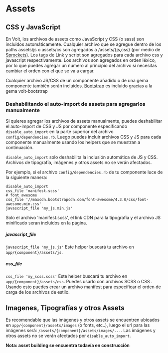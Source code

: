 # Assets

## CSS y JavaScript

En Volt, los archivos de assets como JavaScript y CSS (o sass) son incluidos automáticamente. Cualquier archivo que se agregue dentro de los paths assets/js o assets/cs son agregados a /assets/{js,css} (por medio de [Sprockets](https://github.com/sstephenson/sprockets)). Los tags de Link y script son agregados para cada archivo css y javascript respectivamente. Los archivos son agregados en orden léxico, por lo que puedes agregar un numero al principio del archivo si necesitas cambiar el orden con el que se va a cargar.

Cualquier archivo JS/CSS de un componente añadido o de una gema componente también serán incluidos. [Bootstrap](http://getbootstrap.com/) es incluido gracias a la gema volt-bootstrap

### Deshabilitando el auto-import de assets para agregarlos manualmente

Si quieres agregar los archivos de assets manualmente, puedes deshabilitar el auto-import de CSS y JS por componente especificando ```disable_auto_import``` en la parte superior del archivo ```config/dependencies.rb```. Luego puedes incluir archivos CSS y JS para cada componente manualmente usando los helpers que se muestran a continuación.

```disable_auto_import``` solo deshabilita la inclusión automática de JS y CSS. Archivos de tipografía, imágenes y otros assets no se verán afectados.

Por ejemplo, si el archivo ```config/dependencies.rb``` de tu componente luce de la siguiente manera:

```
disable_auto_import
css_file 'manifest.scss'
# font awesome
css_file '//maxcdn.bootstrapcdn.com/font-awesome/4.3.0/css/font-awesome.min.css'
javascript_file 'my_js.min.js'
```

Solo el archivo 'manifest.scss', el link CDN para la tipografía y el archivo JS minificado seran incluídos en la página.

##### javascript_file
```javascript_file 'my_js.js'```
Este helper buscará tu archivo en ```app/{component}/assets/js```.

##### css_file
```css_file 'my_scss.scss'```
Este helper buscará tu archivo en ```app/{component}/assets/css```. Puedes usarlo con archivos SCSS o CSS . Usando esto puedes crear un archivo manifest para especificar el orden de carga de los archivos de estilo.

## Imagenes, Tipografías y otros Assets

Es recomendable que las imágenes y otros assets se encuentren ubicados en ```app/{component}/assets/images``` (o fonts, etc..), luego el url para las imágenes será: ```/assets/{component}/assets/images/...```. Las imágenes y otros assets no se verán afectados por ```disable_auto_import```.

**Nota: asset building se encuentra todavía en construcción**
